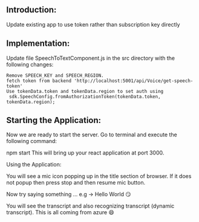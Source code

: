  ## Introduction:
Update existing app to use token rather than subscription key directly

## Implementation:

Update file SpeechToTextComponent.js in the src directory with the following changes:

    Remove SPEECH_KEY and SPEECH_REGION.
    fetch token from backend 'http://localhost:5001/api/Voice/get-speech-token'
    Use tokenData.token and tokenData.region to set auth using
     sdk.SpeechConfig.fromAuthorizationToken(tokenData.token, tokenData.region);


## Starting the Application:

Now we are ready to start the server. Go to terminal and execute the following command:

npm start
This will bring up your react application at port 3000.

Using the Application:

You will see a mic icon popping up in the title section of browser. If it does not popup then press stop and then resume mic button.

Now try saying something … e.g -> Hello World 😏

You will see the transcript and also recognizing transcript (dynamic transcript). This is all coming from azure 😄

